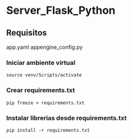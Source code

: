 # Server_Flask_Python

## Requisitos
app.yaml
appengine_config.py

### Iniciar ambiente virtual
`source venv/Scripts/activate`

### Crear requirements.txt
`pip freeze > requirements.txt`

### Instalar librerias desde requirements.txt
`pip install -r requirements.txt`